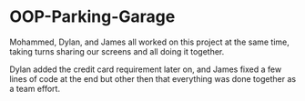 # OOP-Parking-Garage 

Mohammed, Dylan, and James all worked on this project at the same time, taking turns sharing our screens and all doing it together. 

Dylan added the credit card requirement later on, and James fixed a few lines of code at the end but other then that everything was done together as a team effort.
